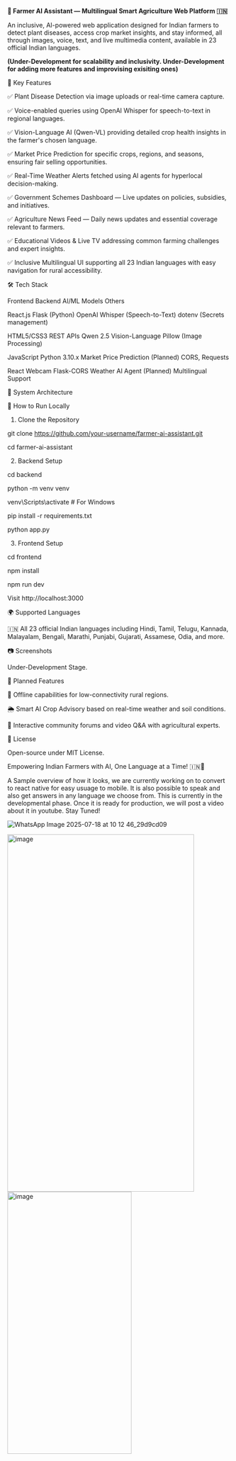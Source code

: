 **🌾 Farmer AI Assistant — Multilingual Smart Agriculture Web Platform 🇮🇳**
                                                                                    

An inclusive, AI-powered web application designed for Indian farmers to detect plant diseases, access crop market insights, and stay informed, all through images, voice, text, and live multimedia content, available in 23 official Indian languages. 

**(Under-Development for scalability and inclusivity. Under-Development for adding more features and improvising exisiting ones)**

📌 Key Features

✅ Plant Disease Detection via image uploads or real-time camera capture.

✅ Voice-enabled queries using OpenAI Whisper for speech-to-text in regional languages.

✅ Vision-Language AI (Qwen-VL) providing detailed crop health insights in the farmer's chosen language.

✅ Market Price Prediction for specific crops, regions, and seasons, ensuring fair selling opportunities.

✅ Real-Time Weather Alerts fetched using AI agents for hyperlocal decision-making.

✅ Government Schemes Dashboard — Live updates on policies, subsidies, and initiatives.

✅ Agriculture News Feed — Daily news updates and essential coverage relevant to farmers.

✅ Educational Videos & Live TV addressing common farming challenges and expert insights.

✅ Inclusive Multilingual UI supporting all 23 Indian languages with easy navigation for rural accessibility.

🛠️ Tech Stack

Frontend	Backend	AI/ML Models	Others

React.js	Flask (Python)	OpenAI Whisper (Speech-to-Text)	dotenv (Secrets management)

HTML5/CSS3	REST APIs	Qwen 2.5 Vision-Language	Pillow (Image Processing)

JavaScript	Python 3.10.x	Market Price Prediction (Planned)	CORS, Requests

React Webcam	Flask-CORS	Weather AI Agent (Planned)	Multilingual Support

🎯 System Architecture

🚀 How to Run Locally

1. Clone the Repository
   
git clone https://github.com/your-username/farmer-ai-assistant.git

cd farmer-ai-assistant

2. Backend Setup
   
cd backend

python -m venv venv

venv\Scripts\activate  # For Windows

pip install -r requirements.txt

python app.py

3. Frontend Setup
   
cd frontend

npm install

npm run dev

Visit http://localhost:3000

🌍 Supported Languages

🇮🇳 All 23 official Indian languages including Hindi, Tamil, Telugu, Kannada, Malayalam, Bengali, Marathi, Punjabi, Gujarati, Assamese, Odia, and more.

📷 Screenshots

Under-Development Stage.

📡 Planned Features

🌾 Offline capabilities for low-connectivity rural regions.

🌦️ Smart AI Crop Advisory based on real-time weather and soil conditions.

🎥 Interactive community forums and video Q&A with agricultural experts.

📃 License

Open-source under MIT License.

Empowering Indian Farmers with AI, One Language at a Time! 🇮🇳🌾

A Sample overview of how it looks, we are currently working on to convert to react native for easy usuage to mobile. It is also possible to speak and also get answers in any language we choose from. This is currently in the developmental phase. Once it is ready for production, we will post a video about it in youtube. Stay Tuned!


![WhatsApp Image 2025-07-18 at 10 12 46_29d9cd09](https://github.com/user-attachments/assets/61ad8b14-56ef-4172-890a-ed589ad87255)

<img width="421" height="807" alt="image" src="https://github.com/user-attachments/assets/48967de1-64c5-474a-ba91-b83e3f772856" />

<img width="280" height="592" alt="image" src="https://github.com/user-attachments/assets/7a7d12f1-181d-4e20-9ade-b92b1b75a6c2" />



